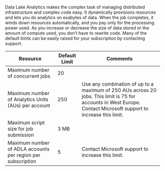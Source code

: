 Data Lake Analytics makes the complex task of managing distributed infrastructure and complex code easy. It dynamically provisions resources and lets you do analytics on exabytes of data. When the job completes, it winds down resources automatically, and you pay only for the processing power used. As you increase or decrease the size of data stored or the amount of compute used, you don’t have to rewrite code. Many of the default limits can be easily raised for your subscription by contacting support. 

| **Resource** | **Default Limit** | **Comments** |
| --- | --- | --- |
| Maximum number of concurrent jobs |20 | |
| Maximum number of Analytics Units (AUs) per account |250 | Use any combination of up to a maximum of 250 AUs across 20 jobs. This limit is 75 for accounts in West Europe. Contact Microsoft support to increase this limit. |
| Maximum script size for job submission | 3 MB | |
| Maximum number of ADLA accounts per region per subscription | 5 | Contact Microsoft support to increase this limit. |
